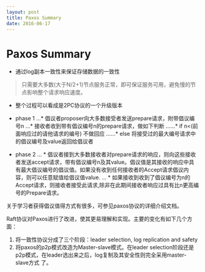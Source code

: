 ```yaml
---
layout: post
title: Paxos Summary
date: 2016-06-17
---
```


# Paxos Summary

- 通过log副本一致性来保证存储数据的一致性
>只需要大多数(大于N/2+1)节点服务正常，即可保证服务可用，避免慢的节点影响整个请求响应速度。

- 整个过程可以看成是2PC协议的一个升级版本

- phase 1
...* 倡议者proposer向大多数接受者发送prepare请求，附带倡议编号n
...* 接收者收到带有倡议编号n的prepare请求，做如下判断
......* if n<(前面响应过的请他请求的编号) 不做回应
......* else 将接受过的最大编号请求中的倡议编号及value返回给倡议者

- phase 2
... * 倡议者接到大多数接收者对prepare请求的响应，则向这些接收者发送accept请求，带有倡议编号n及其value。倡议值是其接收的响应中具有最大倡议编号的倡议值。如果没有收到任何接收者的Accept请求倡议内容，则可以任意赋值给倡议值value.
... * 如果接收到收到了倡议编号为n的Accept请求，则接收者接受此请求,除非在此期间接收者响应过具有比n更高编号的Prepare请求。

关于学习者获得倡议值得方式有很多，可参见paxos协议的详细介绍文档。

Raft协议对Paxos进行了改进，使其更易理解和实现。主要的变化有如下几个方面：
1. 将一致性协议分成了三个阶段：leader selection, log replication and safety 
2. 将paxos的p2p模式改造为Master-slave模式。在leader selection阶段还是p2p模式，在leader选出来之后，log复制及其安全性则完全采用master-slave方式
了。
